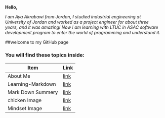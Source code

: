 **Hello,**


*I am Aya Akrabawi from Jordan, I studied industrial engineering at University of Jordan and worked as a project engineer for about three years, and it was amazing!
Now I am learning with LTUC in ASAC software development program to enter the world of programming and understand it.*

##welcome to my GitHub page 
### You will find these topics inside:
**Item** | **Link**
-------- | --------
About Me | [link](https://aya-akrabawi.github.io/Learning-Journal-Aya/)
Learning-Markdown | [link](https://aya-akrabawi.github.io/Learning-Journal-Aya/Learning-Markdown)
Mark Down Summery | [link](https://aya-akrabawi.github.io/Learning-Journal-Aya/Mark-Down-summery)
chicken Image | [link](https://github.com/Aya-Akrabawi/Learning-Journal-Aya/blob/master/chicken.jpg)
Mindset Image | [link](https://github.com/Aya-Akrabawi/Learning-Journal-Aya/blob/master/mindset.png)